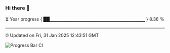### Hi there 👋

⏳ Year progress { ██▁▁▁▁▁▁▁▁▁▁▁▁▁▁▁▁▁▁▁▁▁▁▁▁▁▁▁▁ } 8.36 %

---

⏰ Updated on Fri, 31 Jan 2025 12:43:51 GMT

![Progress Bar CI](https://github.com/DhruviPatel157/GitHub-Actions-Demo/workflows/Progress%20Bar%20CI/badge.svg)
